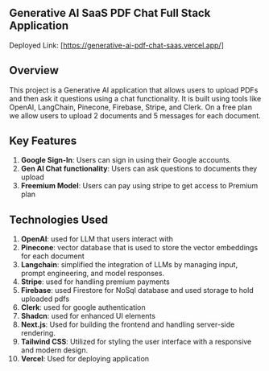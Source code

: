 ## Generative AI SaaS PDF Chat Full Stack Application

Deployed Link: [https://generative-ai-pdf-chat-saas.vercel.app/]

## Overview

This project is a Generative AI application that allows users to upload PDFs and then ask it questions using a chat functionality. It is built using tools like OpenAI, LangChain, Pinecone, Firebase, Stripe, and Clerk. On a free plan we allow users to upload 2 documents and 5 messages for each document.

## Key Features

1. **Google Sign-In**: Users can sign in using their Google accounts.
2. **Gen AI Chat functionality**: Users can ask questions to documents they upload
3. **Freemium Model**: Users can pay using stripe to get access to Premium plan

## Technologies Used

1. **OpenAI**: used for LLM that users interact with
2. **Pinecone**: vector database that is used to store the vector embeddings for each document
3. **Langchain**: simplified the integration of LLMs by managing input, prompt engineering, and model responses.
4. **Stripe**: used for handling premium payments
5. **Firebase**: used Firestore for NoSql database and used storage to hold uploaded pdfs
6. **Clerk**: used for google authentication
7. **Shadcn**: used for enhanced UI elements
8. **Next.js**: Used for building the frontend and handling server-side rendering.
9. **Tailwind CSS**: Utilized for styling the user interface with a responsive and modern design.
10. **Vercel**: Used for deploying application
